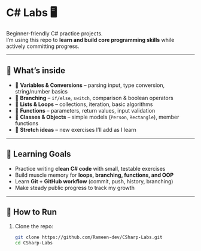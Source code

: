 ﻿# C# Labs 🖥️

Beginner-friendly C# practice projects.  
I’m using this repo to **learn and build core programming skills** while actively committing progress.

---

## 📌 What’s inside
- 🔹 **Variables & Conversions** – parsing input, type conversion, string/number basics  
- 🔹 **Branching** – `if/else`, `switch`, comparison & boolean operators  
- 🔹 **Lists & Loops** – collections, iteration, basic algorithms  
- 🔹 **Functions** – parameters, return values, input validation  
- 🔹 **Classes & Objects** – simple models (`Person`, `Rectangle`), member functions  
- 🔹 **Stretch ideas** – new exercises I’ll add as I learn  

---

## 🎯 Learning Goals
- Practice writing **clean C# code** with small, testable exercises  
- Build muscle memory for **loops, branching, functions, and OOP**  
- Learn **Git + GitHub workflow** (commit, push, history, branching)  
- Make steady public progress to track my growth  

---

## 🚀 How to Run
1. Clone the repo:
   ```bash
   git clone https://github.com/Rameen-dev/CSharp-Labs.git
   cd CSharp-Labs
